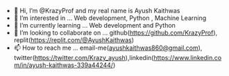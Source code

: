- 👋 Hi, I’m @KrazyProf and my real name is Ayush Kaithwas
- 👀 I’m interested in ... Web development, Python , Machine Learning 
- 🌱 I’m currently learning ... Web development and Python
- 💞️ I’m looking to collaborate on ... github(https://github.com/KrazyProf), replit(https://replit.com/@AyushKaithwas)
- 📫 How to reach me ... email-me(ayushkaithwas860@gmail.com), twitter(https://twitter.com/Krazy_ayush),linkedin(https://www.linkedin.com/in/ayush-kaithwas-339a44244/)

<!---
KrazyProf/KrazyProf is a ✨ special ✨ repository because its `README.md` (this file) appears on your GitHub profile.
You can click the Preview link to take a look at your changes.
--->
